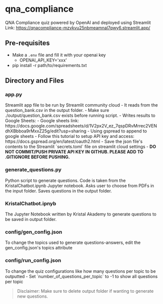 # qna_compliance 
QNA Compliance quiz powered by OpenAI and deployed using Streamlit
Link: https://qnacompliance-mzvkvu25nbmeamnal7qwy6.streamlit.app/

## Pre-requisites
- Make a `.env` file and fill it with your openai key
    - OPENAI_API_KEY='xxx'
- pip install -r path/to/requirements.txt

## Directory and Files
### app.py
<p>Streamlit app file to be run by Streamlit community cloud
- It reads from the question_bank.csv in the output folder.
- Make sure ./output/question_bank.csv exists before running script.
- Writes results to Google Sheets: 
    - Google sheets link: https://docs.google.com/spreadsheets/d/1V2px2V_ez_7qspDRvMrrec2VENdhXBbboa9rMxxZ25g/edit?usp=sharing
    - Using gspread to append to google sheets
    - Follow this tutorial to setup API key and access: https://docs.gspread.org/en/latest/oauth2.html
    - Save the json file's contents to the Streamlit `secrets.toml` file on streamlit cloud settings
    - <strong>DO NOT COMMIT/PUSH PRIVATE API KEY IN GITHUB. PLEASE ADD TO .GITIGNORE BEFORE PUSHING.</strong>
</p>

### generate_questions.py
<p>Python script to generate questions. Code is taken from the KristalChatbot.ipynb Jupyter notebook.
Asks user to choose from PDFs in the input folder.
Saves questions in the output folder.</p>
    
### KristalChatbot.ipnyb
<p>The Jupyter Notebook written by Kristal Akademy to generate questions to be saved in output folder.</p>

### config/gen_config.json
<p>To change the topics used to generate questions-answers, edit the gen_config.json's topics attribute</p>

### config/run_config.json
<p>To change the quiz configurations like how many questions per topic to be outputted
- Set `number_of_questions_per_topic` to -1 to show all questions per topic</p>

> Disclaimer: Make sure to delete output folder if wanting to generate new questions.


